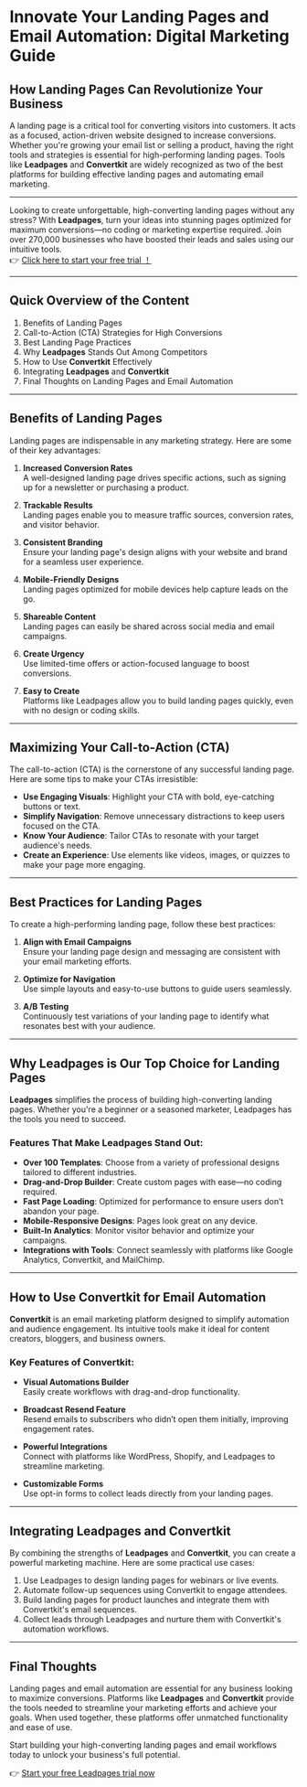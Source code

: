 # Innovate Your Landing Pages and Email Automation: Digital Marketing Guide

## How Landing Pages Can Revolutionize Your Business

A landing page is a critical tool for converting visitors into customers. It acts as a focused, action-driven website designed to increase conversions. Whether you're growing your email list or selling a product, having the right tools and strategies is essential for high-performing landing pages. Tools like **Leadpages** and **Convertkit** are widely recognized as two of the best platforms for building effective landing pages and automating email marketing.

---

Looking to create unforgettable, high-converting landing pages without any stress? With **Leadpages**, turn your ideas into stunning pages optimized for maximum conversions—no coding or marketing expertise required. Join over 270,000 businesses who have boosted their leads and sales using our intuitive tools.  
👉 [Click here to start your free trial ！](https://bit.ly/LEadPages)

---

## Quick Overview of the Content

1. Benefits of Landing Pages
2. Call-to-Action (CTA) Strategies for High Conversions
3. Best Landing Page Practices
4. Why **Leadpages** Stands Out Among Competitors
5. How to Use **Convertkit** Effectively
6. Integrating **Leadpages** and **Convertkit**
7. Final Thoughts on Landing Pages and Email Automation

---

## Benefits of Landing Pages

Landing pages are indispensable in any marketing strategy. Here are some of their key advantages:

1. **Increased Conversion Rates**  
   A well-designed landing page drives specific actions, such as signing up for a newsletter or purchasing a product.

2. **Trackable Results**  
   Landing pages enable you to measure traffic sources, conversion rates, and visitor behavior.

3. **Consistent Branding**  
   Ensure your landing page's design aligns with your website and brand for a seamless user experience.

4. **Mobile-Friendly Designs**  
   Landing pages optimized for mobile devices help capture leads on the go.

5. **Shareable Content**  
   Landing pages can easily be shared across social media and email campaigns.

6. **Create Urgency**  
   Use limited-time offers or action-focused language to boost conversions.

7. **Easy to Create**  
   Platforms like Leadpages allow you to build landing pages quickly, even with no design or coding skills.

---

## Maximizing Your Call-to-Action (CTA)

The call-to-action (CTA) is the cornerstone of any successful landing page. Here are some tips to make your CTAs irresistible:

- **Use Engaging Visuals**: Highlight your CTA with bold, eye-catching buttons or text.
- **Simplify Navigation**: Remove unnecessary distractions to keep users focused on the CTA.
- **Know Your Audience**: Tailor CTAs to resonate with your target audience's needs.
- **Create an Experience**: Use elements like videos, images, or quizzes to make your page more engaging.

---

## Best Practices for Landing Pages

To create a high-performing landing page, follow these best practices:

1. **Align with Email Campaigns**  
   Ensure your landing page design and messaging are consistent with your email marketing efforts.

2. **Optimize for Navigation**  
   Use simple layouts and easy-to-use buttons to guide users seamlessly.

3. **A/B Testing**  
   Continuously test variations of your landing page to identify what resonates best with your audience.

---

## Why Leadpages is Our Top Choice for Landing Pages

**Leadpages** simplifies the process of building high-converting landing pages. Whether you're a beginner or a seasoned marketer, Leadpages has the tools you need to succeed.

### Features That Make Leadpages Stand Out:

- **Over 100 Templates**: Choose from a variety of professional designs tailored to different industries.
- **Drag-and-Drop Builder**: Create custom pages with ease—no coding required.
- **Fast Page Loading**: Optimized for performance to ensure users don’t abandon your page.
- **Mobile-Responsive Designs**: Pages look great on any device.
- **Built-In Analytics**: Monitor visitor behavior and optimize your campaigns.
- **Integrations with Tools**: Connect seamlessly with platforms like Google Analytics, Convertkit, and MailChimp.

---

## How to Use Convertkit for Email Automation

**Convertkit** is an email marketing platform designed to simplify automation and audience engagement. Its intuitive tools make it ideal for content creators, bloggers, and business owners.

### Key Features of Convertkit:

- **Visual Automations Builder**  
   Easily create workflows with drag-and-drop functionality.

- **Broadcast Resend Feature**  
   Resend emails to subscribers who didn’t open them initially, improving engagement rates.

- **Powerful Integrations**  
   Connect with platforms like WordPress, Shopify, and Leadpages to streamline marketing.

- **Customizable Forms**  
   Use opt-in forms to collect leads directly from your landing pages.

---

## Integrating Leadpages and Convertkit

By combining the strengths of **Leadpages** and **Convertkit**, you can create a powerful marketing machine. Here are some practical use cases:

1. Use Leadpages to design landing pages for webinars or live events.
2. Automate follow-up sequences using Convertkit to engage attendees.
3. Build landing pages for product launches and integrate them with Convertkit's email sequences.
4. Collect leads through Leadpages and nurture them with Convertkit's automation workflows.

---

## Final Thoughts

Landing pages and email automation are essential for any business looking to maximize conversions. Platforms like **Leadpages** and **Convertkit** provide the tools needed to streamline your marketing efforts and achieve your goals. When used together, these platforms offer unmatched functionality and ease of use.

Start building your high-converting landing pages and email workflows today to unlock your business's full potential.

👉 [Start your free Leadpages trial now](https://bit.ly/LEadPages)
